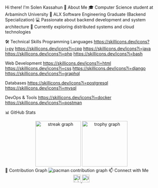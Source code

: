 Hi there! I'm Solen Kassahun 👋
About Me
🎓 Computer Science student at Arbaminch University
🚀 ALX Software Engineering Graduate (Backend Specialization)
💻 Passionate about backend development and system architecture
🌱 Currently exploring distributed systems and cloud technologies

🛠️ Technical Skills
Programming Languages
https://skillicons.dev/icons?i=py
https://skillicons.dev/icons?i=cpp
https://skillicons.dev/icons?i=java
https://skillicons.dev/icons?i=php
https://skillicons.dev/icons?i=bash

Web Development
https://skillicons.dev/icons?i=html
https://skillicons.dev/icons?i=css
https://skillicons.dev/icons?i=django
https://skillicons.dev/icons?i=graphql

Databases
https://skillicons.dev/icons?i=postgresql
https://skillicons.dev/icons?i=mysql

DevOps & Tools
https://skillicons.dev/icons?i=docker
https://skillicons.dev/icons?i=postman

📊 GitHub Stats
<div align="center"> <img src="https://streak-stats.demolab.com?user=solenkassahun&locale=en&mode=daily&theme=dracula&hide_border=false&border_radius=5&order=3" height="150" alt="streak graph" /> <img src="https://github-profile-trophy.vercel.app?username=solenkassahun&theme=dracula&column=-1&row=1&margin-w=8&margin-h=8&no-bg=false&no-frame=false&order=4" height="150" alt="trophy graph" /> </div>
🌟 Contribution Graph
<picture> <source media="(prefers-color-scheme: dark)" srcset="https://raw.githubusercontent.com/solenkassahun/solenkassahun/output/pacman-contribution-graph-dark.svg"> <source media="(prefers-color-scheme: light)" srcset="https://raw.githubusercontent.com/solenkassahun/solenkassahun/output/pacman-contribution-graph.svg"> <img alt="pacman contribution graph" src="https://raw.githubusercontent.com/solenkassahun/solenkassahun/output/pacman-contribution-graph.svg"> </picture>
📫 Connect with Me
<div align="center"> <a href="www.linkedin.com/in/solen-kumsa"> <img src="https://img.shields.io/static/v1?message=LinkedIn&logo=linkedin&label=&color=0077B5&logoColor=white&labelColor=&style=for-the-badge" height="25" alt="linkedin logo" /> </a> <a href="https://instagram.com/solankk16"> <img src="https://img.shields.io/static/v1?message=Instagram&logo=instagram&label=&color=E4405F&logoColor=white&labelColor=&style=for-the-badge" height="25" alt="instagram logo" /> </a> </div>
